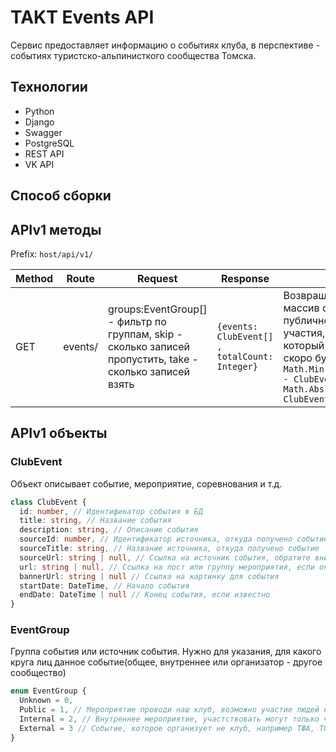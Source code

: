 # TAKT Events API

Сервис предоставляет информацию о событиях клуба, в перспективе - событиях туристско-альпинисткого сообщества Томска. 

## Технологии

* Python
* Django
* Swagger
* PostgreSQL
* REST API
* VK API

## Способ сборки

## APIv1 методы
Prefix: `host/api/v1/`

| Method | Route | Request | Response | Notes |
|--------|-------|---------|----------|-------|
| GET  | events/ | groups:EventGroup[] - фильтр по группам, skip - сколько записей пропустить, take - сколько записей взять | `{events: ClubEvent[] , totalCount: Integer}` | Возвращает отсортированный массив событий открытых для публичного посещения/участия, сначала идут события который были недавно или скоро будут `Math.Min(Math.Abs(DateTime.Now - ClubEvent.startDate), Math.Abs(DateTime.Now - ClubEvent.endDate)` |

## APIv1 объекты

### ClubEvent

Объект описывает событие, мероприятие, соревнования и т.д.
```ts
class ClubEvent {
  id: number, // Идентификатор события в БД
  title: string, // Название события
  description: string, // Описание события
  sourceId: number, // Идентификатор источника, откуда получено событие
  sourceTitle: string, // Название источника, откуда получено событие
  sourceUrl: string | null, // Ссылка на источник события, обратите внимание, это не ссылка на пост или группу события, а ссылка на организаторов
  url: string | null, // Ссылка на пост или группу мероприятия, если она есть
  bannerUrl: string | null // Ссылка на картинку для события
  startDate: DateTime, // Начало события
  endDate: DateTime | null // Конец события, если известно
}
```

### EventGroup

Группа события или источник события. Нужно для указания, для какого круга лиц данное событие(общее, внутреннее или организатор - другое сообщество)

```ts
enum EventGroup {
  Unknown = 0,
  Public = 1, // Мероприятие проводи наш клуб, возможно участие людей не из клуба
  Internal = 2, // Внутреннее мероприятие, участствовать могут только члены клуба, или другие люди по согласованию
  External = 3 // Событие, которое организует не клуб, например ТФА, ТФСТ, ФАиС ТО и т.д.
}
```
